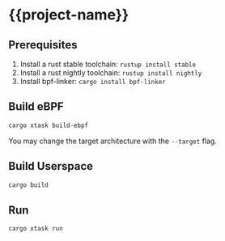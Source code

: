 # {{project-name}}

## Prerequisites

1. Install a rust stable toolchain: `rustup install stable`
1. Install a rust nightly toolchain: `rustup install nightly`
1. Install bpf-linker: `cargo install bpf-linker`

## Build eBPF

```bash
cargo xtask build-ebpf
```

You may change the target architecture with the `--target` flag.

## Build Userspace

```bash
cargo build
```

## Run

```bash
cargo xtask run
```
